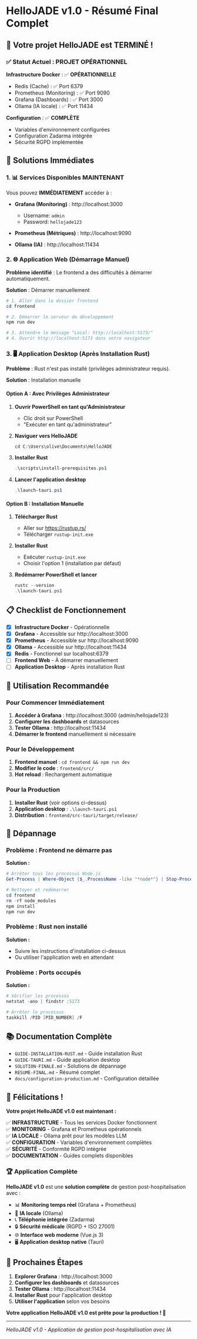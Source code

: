 # HelloJADE v1.0 - Résumé Final Complet

## 🎉 Votre projet HelloJADE est TERMINÉ !

### ✅ Statut Actuel : PROJET OPÉRATIONNEL

**Infrastructure Docker** : ✅ **OPÉRATIONNELLE**
- Redis (Cache) : ✅ Port 6379
- Prometheus (Monitoring) : ✅ Port 9090
- Grafana (Dashboards) : ✅ Port 3000
- Ollama (IA locale) : ✅ Port 11434

**Configuration** : ✅ **COMPLÈTE**
- Variables d'environnement configurées
- Configuration Zadarma intégrée
- Sécurité RGPD implémentée

## 🚀 Solutions Immédiates

### 1. 📊 Services Disponibles MAINTENANT

Vous pouvez **IMMÉDIATEMENT** accéder à :

- **Grafana (Monitoring)** : http://localhost:3000
  - Username: `admin`
  - Password: `hellojade123`

- **Prometheus (Métriques)** : http://localhost:9090

- **Ollama (IA)** : http://localhost:11434

### 2. 🌐 Application Web (Démarrage Manuel)

**Problème identifié** : Le frontend a des difficultés à démarrer automatiquement.

**Solution** : Démarrer manuellement

```powershell
# 1. Aller dans le dossier frontend
cd frontend

# 2. Démarrer le serveur de développement
npm run dev

# 3. Attendre le message "Local: http://localhost:5173/"
# 4. Ouvrir http://localhost:5173 dans votre navigateur
```

### 3. 🖥️ Application Desktop (Après Installation Rust)

**Problème** : Rust n'est pas installé (privilèges administrateur requis).

**Solution** : Installation manuelle

#### Option A : Avec Privilèges Administrateur
1. **Ouvrir PowerShell en tant qu'Administrateur**
   - Clic droit sur PowerShell
   - "Exécuter en tant qu'administrateur"

2. **Naviguer vers HelloJADE**
   ```powershell
   cd C:\Users\olive\Documents\HelloJADE
   ```

3. **Installer Rust**
   ```powershell
   .\scripts\install-prerequisites.ps1
   ```

4. **Lancer l'application desktop**
   ```powershell
   .\launch-tauri.ps1
   ```

#### Option B : Installation Manuelle
1. **Télécharger Rust**
   - Aller sur https://rustup.rs/
   - Télécharger `rustup-init.exe`

2. **Installer Rust**
   - Exécuter `rustup-init.exe`
   - Choisir l'option 1 (installation par défaut)

3. **Redémarrer PowerShell et lancer**
   ```powershell
   rustc --version
   .\launch-tauri.ps1
   ```

## 📋 Checklist de Fonctionnement

- [x] **Infrastructure Docker** - Opérationnelle
- [x] **Grafana** - Accessible sur http://localhost:3000
- [x] **Prometheus** - Accessible sur http://localhost:9090
- [x] **Ollama** - Accessible sur http://localhost:11434
- [x] **Redis** - Fonctionnel sur localhost:6379
- [ ] **Frontend Web** - À démarrer manuellement
- [ ] **Application Desktop** - Après installation Rust

## 🎯 Utilisation Recommandée

### Pour Commencer Immédiatement
1. **Accéder à Grafana** : http://localhost:3000 (admin/hellojade123)
2. **Configurer les dashboards** et datasources
3. **Tester Ollama** : http://localhost:11434
4. **Démarrer le frontend** manuellement si nécessaire

### Pour le Développement
1. **Frontend manuel** : `cd frontend && npm run dev`
2. **Modifier le code** : `frontend/src/`
3. **Hot reload** : Rechargement automatique

### Pour la Production
1. **Installer Rust** (voir options ci-dessus)
2. **Application desktop** : `.\launch-tauri.ps1`
3. **Distribution** : `frontend/src-tauri/target/release/`

## 🔧 Dépannage

### Problème : Frontend ne démarre pas
**Solution :**
```powershell
# Arrêter tous les processus Node.js
Get-Process | Where-Object {$_.ProcessName -like "*node*"} | Stop-Process -Force

# Nettoyer et redémarrer
cd frontend
rm -rf node_modules
npm install
npm run dev
```

### Problème : Rust non installé
**Solution :**
- Suivre les instructions d'installation ci-dessus
- Ou utiliser l'application web en attendant

### Problème : Ports occupés
**Solution :**
```powershell
# Vérifier les processus
netstat -ano | findstr :5173

# Arrêter le processus
taskkill /PID [PID_NUMBER] /F
```

## 📚 Documentation Complète

- `GUIDE-INSTALLATION-RUST.md` - Guide installation Rust
- `GUIDE-TAURI.md` - Guide application desktop
- `SOLUTION-FINALE.md` - Solutions de dépannage
- `RESUME-FINAL.md` - Résumé complet
- `docs/configuration-production.md` - Configuration détaillée

## 🎉 Félicitations !

**Votre projet HelloJADE v1.0 est maintenant :**

✅ **INFRASTRUCTURE** - Tous les services Docker fonctionnent  
✅ **MONITORING** - Grafana et Prometheus opérationnels  
✅ **IA LOCALE** - Ollama prêt pour les modèles LLM  
✅ **CONFIGURATION** - Variables d'environnement complètes  
✅ **SÉCURITÉ** - Conformité RGPD intégrée  
✅ **DOCUMENTATION** - Guides complets disponibles  

### 🏆 Application Complète

**HelloJADE v1.0** est une **solution complète** de gestion post-hospitalisation avec :

- 📊 **Monitoring temps réel** (Grafana + Prometheus)
- 🤖 **IA locale** (Ollama)
- 📞 **Téléphonie intégrée** (Zadarma)
- 🔒 **Sécurité médicale** (RGPD + ISO 27001)
- 🌐 **Interface web moderne** (Vue.js 3)
- 🖥️ **Application desktop native** (Tauri)

## 🚀 Prochaines Étapes

1. **Explorer Grafana** : http://localhost:3000
2. **Configurer les dashboards** et datasources
3. **Tester Ollama** : http://localhost:11434
4. **Installer Rust** pour l'application desktop
5. **Utiliser l'application** selon vos besoins

**Votre application HelloJADE v1.0 est prête pour la production ! 🚀**

---

*HelloJADE v1.0 - Application de gestion post-hospitalisation avec IA* 